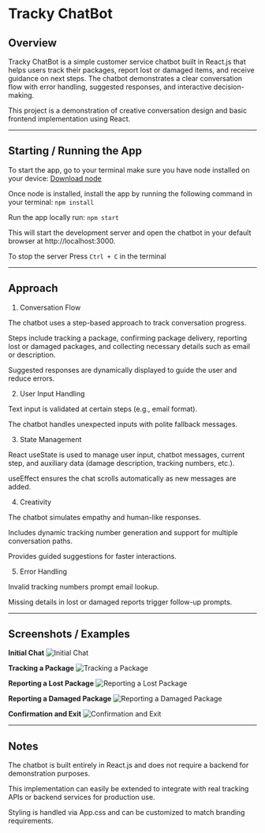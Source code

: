 # Tracky ChatBot
## Overview

Tracky ChatBot is a simple customer service chatbot built in React.js that helps users track their packages, report lost or damaged items, and receive guidance on next steps. The chatbot demonstrates a clear conversation flow with error handling, suggested responses, and interactive decision-making.

This project is a demonstration of creative conversation design and basic frontend implementation using React.

---

## Starting / Running the App

To start the app, go to your terminal make sure you have node installed on your device: [Download node](https://docs.npmjs.com/downloading-and-installing-node-js-and-npm)

Once node is installed, install the app by running the following command in your terminal:
```npm install ```

Run the app locally run: 
```npm start```

This will start the development server and open the chatbot in your default browser at http://localhost:3000.


To stop the server Press ```Ctrl + C``` in the terminal 


---

## Approach

1. Conversation Flow

The chatbot uses a step-based approach to track conversation progress.

Steps include tracking a package, confirming package delivery, reporting lost or damaged packages, and collecting necessary details such as email or description.

Suggested responses are dynamically displayed to guide the user and reduce errors.

2. User Input Handling

Text input is validated at certain steps (e.g., email format).

The chatbot handles unexpected inputs with polite fallback messages.

3. State Management

React useState is used to manage user input, chatbot messages, current step, and auxiliary data (damage description, tracking numbers, etc.).

useEffect ensures the chat scrolls automatically as new messages are added.

4. Creativity

The chatbot simulates empathy and human-like responses.

Includes dynamic tracking number generation and support for multiple conversation paths.

Provides guided suggestions for faster interactions.

5. Error Handling

Invalid tracking numbers prompt email lookup.

Missing details in lost or damaged reports trigger follow-up prompts.

---

## Screenshots / Examples

**Initial Chat**
![Initial Chat](src/readme_img/initialChat.png)

**Tracking a Package**
![Tracking a Package](src/readme_img/trackingPackage.png)

**Reporting a Lost Package**
![Reporting a Lost Package](src/readme_img/lostPackage.png)

**Reporting a Damaged Package**
![Reporting a Damaged Package](src/readme_img/damagedPackage.png)

**Confirmation and Exit**
![Confirmation and Exit](src/readme_img/confirmationExit.png)


---

## Notes

The chatbot is built entirely in React.js and does not require a backend for demonstration purposes.

This implementation can easily be extended to integrate with real tracking APIs or backend services for production use.

Styling is handled via App.css and can be customized to match branding requirements.



